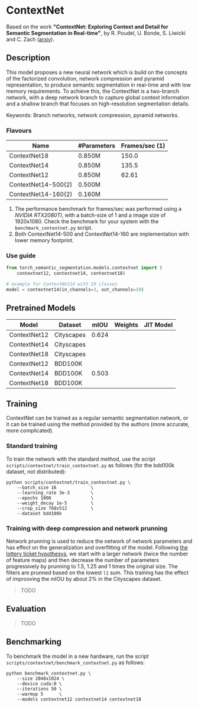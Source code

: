 # ContextNet

Based on the work __"ContextNet: Exploring Context and Detail for Semantic Segmentation in Real-time"__, by R. Poudel, U. Bonde, S. Liwicki and C. Zach ([arxiv](https://arxiv.org/abs/1805.04554)).

## Description

This model proposes a new neural network which is build on the concepts of the factorized convolution, network compression and pyramid representation, to produce semantic segmentation in real-time and with low memory requirements. To achieve this, the ContextNet is a two-branch network, with a deep network branch to capture global context information and a shallow branch that focuses on high-resolution segmentation details.

Keywords: Branch networks, network compression, pyramid networks.

### Flavours

| Name                | #Parameters | Frames/sec (1) |
| ------------------- | ----------- | -------------- |
| ContextNet18        | 0.850M      | 150.0          |
| ContextNet14        | 0.850M      | 135.5          |
| ContextNet12        | 0.850M      | 62.61          |
| ContextNet14-500(2) | 0.500M      |                |
| ContextNet14-160(2) | 0.160M      |                |

1. The performance benchmark for frames/sec was performed using a _NVIDIA RTX2080TI_, with a batch-size of 1 and a image size of 1920x1080. Check the benchmark for your system with the `benchmark_contextnet.py` script.
2. Both ContextNet14-500 and ContextNet14-160 are implementation with lower memory footprint.

### Use guide

```py
from torch_semantic_segmentation.models.contextnet import (
    contextnet12, contextnet14, contextnet18)

# example for ContextNet14 with 19 classes
model = contextnet14(in_channels=3, out_channels=19)
```

## Pretrained Models

| Model        | Dataset    | mIOU  | Weights | JIT Model |
| ------------ | ---------- | ----- | ------- | --------- |
| ContextNet12 | Cityscapes | 0.624 |         |           |
| ContextNet14 | Cityscapes |       |         |           |
| ContextNet18 | Cityscapes |       |         |           |
| ContextNet12 | BDD100K    |       |         |           |
| ContextNet14 | BDD100K    | 0.503 |         |           |
| ContextNet18 | BDD100K    |       |         |           |


## Training

ContextNet can be trained as a regular semantic segmentation network, or it can be trained using the method provided by the authors (more accurate, more complicated).

### Standard training

To train the network with the standard method, use the script `scripts/contextnet/train_contextnet.py` as follows (for the bdd100k dataset, not distributed):

```
python scripts/contextnet/train_contextnet.py \
    --batch_size 16             \
    --learning_rate 3e-3        \
    --epochs 1000               \
    --weight_decay 1e-5         \
    --crop_size 768x512         \
    --dataset bdd100k
```

### Training with deep compression and network prunning

Network prunning is used to reduce the network of network parameters and has effect on the generalization and overfitting of the model. Following [the lottery ticket hypothesys](https://arxiv.org/abs/1803.03635), we start with a larger network (twice the number of feature maps) and then decrease the number of parameters progressively by prunning to 1.5, 1.25 and 1 times the original size. The filters are prunned based on the lowest `l1` sum. This training has the effect of improoving the mIOU by about 2% in the Cityscapes dataset.

> TODO

## Evaluation

> TODO

## Benchmarking

To benchmark the model in a new hardware, run the script `scripts/contextnet/benchmark_contextnet.py` as follows:

```
python benchmark_contextnet.py \
    --size 2048x1024 \
    --device cuda:0 \
    --iterations 50 \
    --warmup 5      \
    --models contextnet12 contextnet14 contextnet18
```
